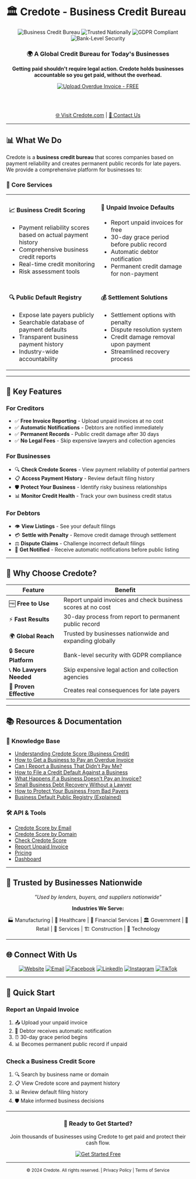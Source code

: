 # 🏛️ Credote - Business Credit Bureau

<div align="center">
  <img src="https://img.shields.io/badge/Business-Credit%20Bureau-blue?style=for-the-badge&logo=shield&logoColor=white" alt="Business Credit Bureau">
  <img src="https://img.shields.io/badge/Trusted-Nationally-green?style=for-the-badge&logo=checkmark&logoColor=white" alt="Trusted Nationally">
  <img src="https://img.shields.io/badge/GDPR-Compliant-orange?style=for-the-badge&logo=security&logoColor=white" alt="GDPR Compliant">
  <img src="https://img.shields.io/badge/Bank--Level-Security-red?style=for-the-badge&logo=lock&logoColor=white" alt="Bank-Level Security">
</div>

<div align="center">
  <h3>🌍 A Global Credit Bureau for Today&apos;s Businesses</h3>
  <p><strong>Getting paid shouldn&apos;t require legal action. Credote holds businesses accountable so you get paid, without the overhead.</strong></p>
  
  <a href="https://credote.com/report-unpaid-invoice" target="_blank">
    <img src="https://img.shields.io/badge/📤%20Upload%20Overdue%20Invoice-FREE-red?style=for-the-badge&logoColor=white" alt="Upload Overdue Invoice - FREE">
  </a>
  
  <br><br>
  
  <a href="https://credote.com">🌐 Visit Credote.com</a> | 
  <a href="mailto:hi@credote.com">📧 Contact Us</a>
</div>

---

## 📊 What We Do

Credote is a **business credit bureau** that scores companies based on payment reliability and creates permanent public records for late payers. We provide a comprehensive platform for businesses to:

### 🎯 Core Services

<table>
<tr>
<td width="50%">

#### 📈 **Business Credit Scoring**
- Payment reliability scores based on actual payment history
- Comprehensive business credit reports
- Real-time credit monitoring
- Risk assessment tools

</td>
<td width="50%">

#### 🚨 **Unpaid Invoice Defaults**
- Report unpaid invoices for free
- 30-day grace period before public record
- Automatic debtor notification
- Permanent credit damage for non-payment

</td>
</tr>
<tr>
<td width="50%">

#### 🔍 **Public Default Registry**
- Expose late payers publicly
- Searchable database of payment defaults
- Transparent business payment history
- Industry-wide accountability

</td>
<td width="50%">

#### 💰 **Settlement Solutions**
- Settlement options with penalty
- Dispute resolution system
- Credit damage removal upon payment
- Streamlined recovery process

</td>
</tr>
</table>

---

## 🚀 Key Features

### For Creditors
- ✅ **Free Invoice Reporting** - Upload unpaid invoices at no cost
- ✅ **Automatic Notifications** - Debtors are notified immediately
- ✅ **Permanent Records** - Public credit damage after 30 days
- ✅ **No Legal Fees** - Skip expensive lawyers and collection agencies

### For Businesses
- 🔍 **Check Credote Scores** - View payment reliability of potential partners
- 📋 **Access Payment History** - Review default filing history
- 🛡️ **Protect Your Business** - Identify risky business relationships
- 📊 **Monitor Credit Health** - Track your own business credit status

### For Debtors
- 👁️ **View Listings** - See your default filings
- 💳 **Settle with Penalty** - Remove credit damage through settlement
- ⚖️ **Dispute Claims** - Challenge incorrect default filings
- 🔔 **Get Notified** - Receive automatic notifications before public listing

---

## 🌟 Why Choose Credote?

<div align="center">

| Feature | Benefit |
|---------|---------|
| 🆓 **Free to Use** | Report unpaid invoices and check business scores at no cost |
| ⚡ **Fast Results** | 30-day process from report to permanent public record |
| 🌍 **Global Reach** | Trusted by businesses nationwide and expanding globally |
| 🔒 **Secure Platform** | Bank-level security with GDPR compliance |
| 📞 **No Lawyers Needed** | Skip expensive legal action and collection agencies |
| 🎯 **Proven Effective** | Creates real consequences for late payers |

</div>

---

## 📚 Resources & Documentation

### 📖 **Knowledge Base**
- [Understanding Credote Score (Business Credit)](https://credote.com/understanding-credote-score-business-credit)
- [How to Get a Business to Pay an Overdue Invoice](https://credote.com/how-to-get-a-business-to-pay-an-overdue-invoice)
- [Can I Report a Business That Didn&apos;t Pay Me?](https://credote.com/can-i-report-a-business-that-didnt-pay-me)
- [How to File a Credit Default Against a Business](https://credote.com/how-to-file-a-credit-default-against-a-business)
- [What Happens if a Business Doesn&apos;t Pay an Invoice?](https://credote.com/what-happens-if-a-business-doesnt-pay-an-invoice)
- [Small Business Debt Recovery Without a Lawyer](https://credote.com/small-business-debt-recovery-without-a-lawyer)
- [How to Protect Your Business From Bad Payers](https://credote.com/how-to-protect-your-business-from-bad-payers)
- [Business Default Public Registry (Explained)](https://credote.com/business-default-public-registry-explained)

### 🛠️ **API & Tools**
- [Credote Score by Email](https://credote.com/credote-score-by-email)
- [Credote Score by Domain](https://credote.com/credote-score-by-domain)
- [Check Credote Score](https://credote.com/check-credote-score)
- [Report Unpaid Invoice](https://credote.com/report-unpaid-invoice)
- [Pricing](https://credote.com/pricing)
- [Dashboard](https://credote.com/dashboard)

---

## 🏢 Trusted by Businesses Nationwide

<div align="center">
  <p><em>"Used by lenders, buyers, and suppliers nationwide"</em></p>
  
  **Industries We Serve:**
  
  🏭 Manufacturing | 🏥 Healthcare | 🏦 Financial Services | 🏛️ Government | 🛒 Retail | 🔧 Services | 🏗️ Construction | 📱 Technology
</div>

---

## 🌐 Connect With Us

<div align="center">
  
[![Website](https://img.shields.io/badge/Website-credote.com-blue?style=for-the-badge&logo=globe)](https://credote.com)
[![Email](https://img.shields.io/badge/Email-hi@credote.com-red?style=for-the-badge&logo=gmail)](mailto:hi@credote.com)
[![Facebook](https://img.shields.io/badge/Facebook-credote-blue?style=for-the-badge&logo=facebook)](https://facebook.com/credote)
[![LinkedIn](https://img.shields.io/badge/LinkedIn-company/credote-blue?style=for-the-badge&logo=linkedin)](https://linkedin.com/company/credote)
[![Instagram](https://img.shields.io/badge/Instagram-credote__-purple?style=for-the-badge&logo=instagram)](https://instagram.com/credote_)
[![TikTok](https://img.shields.io/badge/TikTok-@credote__-black?style=for-the-badge&logo=tiktok)](http://tiktok.com/@credote_)

</div>

---

## 🎯 Quick Start

### Report an Unpaid Invoice
1. 📤 Upload your unpaid invoice
2. 📧 Debtor receives automatic notification
3. ⏰ 30-day grace period begins
4. 📊 Becomes permanent public record if unpaid

### Check a Business Credit Score
1. 🔍 Search by business name or domain
2. 📋 View Credote score and payment history
3. 📊 Review default filing history
4. 🛡️ Make informed business decisions

---

<div align="center">
  <h3>🚀 Ready to Get Started?</h3>
  <p>Join thousands of businesses using Credote to get paid and protect their cash flow.</p>
  
  <a href="https://credote.com" target="_blank">
    <img src="https://img.shields.io/badge/Get%20Started-Free-brightgreen?style=for-the-badge&logo=rocket&logoColor=white" alt="Get Started Free">
  </a>
</div>

---

<div align="center">
  <sub>© 2024 Credote. All rights reserved. | Privacy Policy | Terms of Service</sub>
</div>
